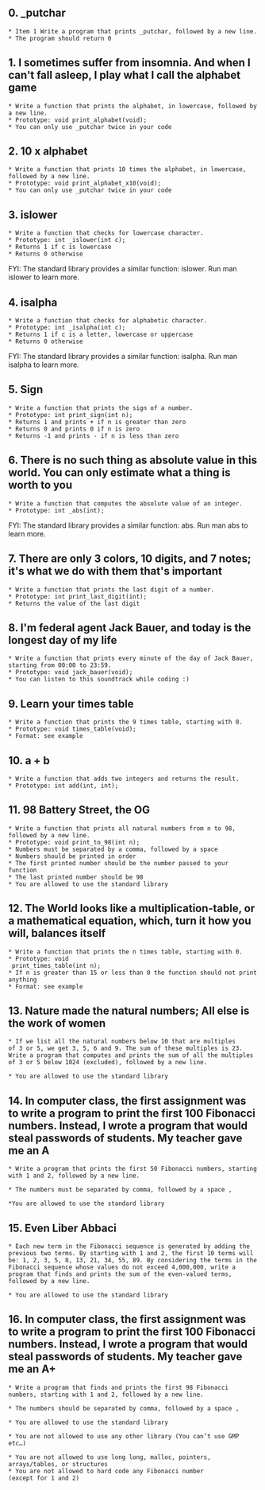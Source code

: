 ## 0. _putchar ##
	
	* Item 1 Write a program that prints _putchar, followed by a new line.
	* The program should return 0

## 1. I sometimes suffer from insomnia. And when I can't fall asleep, I play what I call the alphabet game ##

	* Write a function that prints the alphabet, in lowercase, followed by a new line.
	* Prototype: void print_alphabet(void);
	* You can only use _putchar twice in your code

## 2. 10 x alphabet ##

	* Write a function that prints 10 times the alphabet, in lowercase, followed by a new line.
	* Prototype: void print_alphabet_x10(void);
	* You can only use _putchar twice in your code

## 3. islower ##
	
	* Write a function that checks for lowercase character.
	* Prototype: int _islower(int c);
	* Returns 1 if c is lowercase
	* Returns 0 otherwise
FYI: The standard library provides a similar function: islower. Run man islower to learn more.

## 4. isalpha ##

	* Write a function that checks for alphabetic character.
	* Prototype: int _isalpha(int c);
	* Returns 1 if c is a letter, lowercase or uppercase
	* Returns 0 otherwise
FYI: The standard library provides a similar function: isalpha. Run man isalpha to learn more.

## 5. Sign ##

	* Write a function that prints the sign of a number.
	* Prototype: int print_sign(int n);
	* Returns 1 and prints + if n is greater than zero
	* Returns 0 and prints 0 if n is zero
	* Returns -1 and prints - if n is less than zero

## 6. There is no such thing as absolute value in this world. You can only estimate what a thing is worth to you ##

	* Write a function that computes the absolute value of an integer.
	* Prototype: int _abs(int);
FYI: The standard library provides a similar function: abs. Run man abs to learn more.

## 7. There are only 3 colors, 10 digits, and 7 notes; it's what we do with them that's important ##

	* Write a function that prints the last digit of a number.
	* Prototype: int print_last_digit(int);
	* Returns the value of the last digit

## 8. I'm federal agent Jack Bauer, and today is the longest day of my life ##

	* Write a function that prints every minute of the day of Jack Bauer, starting from 00:00 to 23:59.
	* Prototype: void jack_bauer(void);
	* You can listen to this soundtrack while coding :)

## 9. Learn your times table ##

	* Write a function that prints the 9 times table, starting with 0.
	* Prototype: void times_table(void);
	* Format: see example

## 10. a + b ##

	* Write a function that adds two integers and returns the result.
	* Prototype: int add(int, int);

## 11. 98 Battery Street, the OG ##

	* Write a function that prints all natural numbers from n to 98, followed by a new line.
	* Prototype: void print_to_98(int n);
	* Numbers must be separated by a comma, followed by a space
	* Numbers should be printed in order
	* The first printed number should be the number passed to your function
	* The last printed number should be 98
	* You are allowed to use the standard library

## 12. The World looks like a multiplication-table, or a mathematical equation, which, turn it how you will, balances itself ##

	* Write a function that prints the n times table, starting with 0.
	* Prototype: void
   	 print_times_table(int n);
	* If n is greater than 15 or less than 0 the function should not print anything
	* Format: see example


## 13. Nature made the natural numbers; All else is the work of women ##

	* If we list all the natural numbers below 10 that are multiples of 3 or 5, we get 3, 5, 6 and 9. The sum of these multiples is 23. Write a program that computes and prints the sum of all the multiples of 3 or 5 below 1024 (excluded), followed by a new line.

	* You are allowed to use the standard library


## 14. In computer class, the first assignment was to write a program to print the first 100 Fibonacci numbers. Instead, I wrote a program that would steal passwords of students. My teacher gave me an A ##

	* Write a program that prints the first 50 Fibonacci numbers, starting with 1 and 2, followed by a new line.

	* The numbers must be separated by comma, followed by a space , 

	*You are allowed to use the standard library


## 15. Even Liber Abbaci ##

	* Each new term in the Fibonacci sequence is generated by adding the previous two terms. By starting with 1 and 2, the first 10 terms will be: 1, 2, 3, 5, 8, 13, 21, 34, 55, 89. By considering the terms in the Fibonacci sequence whose values do not exceed 4,000,000, write a program that finds and prints the sum of the even-valued terms, followed by a new line. 

	* You are allowed to use the standard library


## 16. In computer class, the first assignment was to write a program to print the first 100 Fibonacci numbers. Instead, I wrote a program that would steal passwords of students. My teacher gave me an A+ ##

	* Write a program that finds and prints the first 98 Fibonacci numbers, starting with 1 and 2, followed by a new line.

	* The numbers should be separated by comma, followed by a space , 

	* You are allowed to use the standard library

	* You are not allowed to use any other library (You can’t use GMP etc…)

	* You are not allowed to use long long, malloc, pointers, arrays/tables, or structures
	* You are not allowed to hard code any Fibonacci number (except for 1 and 2)
